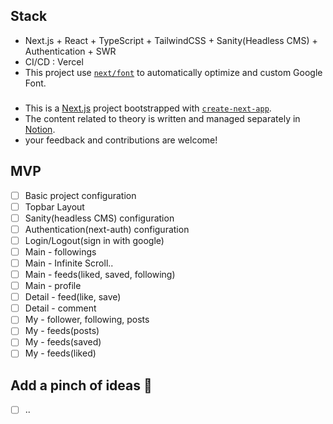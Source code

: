 ## Stack

- Next.js + React + TypeScript + TailwindCSS + Sanity(Headless CMS) + Authentication + SWR
- CI/CD : Vercel
- This project use [`next/font`](https://nextjs.org/docs/basic-features/font-optimization) to automatically optimize and custom Google Font.

###

- This is a [Next.js](https://nextjs.org/) project bootstrapped with [`create-next-app`](https://github.com/vercel/next.js/tree/canary/packages/create-next-app).
- The content related to theory is written and managed separately in [Notion](https://www.notion.so/fongfing/Next-JS-a34ed0e801a84a1293a2ec7b34f22ee2).
- your feedback and contributions are welcome!

## MVP

- [ ]  Basic project configuration
- [ ]  Topbar Layout
- [ ]  Sanity(headless CMS) configuration
- [ ]  Authentication(next-auth) configuration
- [ ]  Login/Logout(sign in with google)
- [ ]  Main - followings
- [ ]  Main - Infinite Scroll..
- [ ]  Main - feeds(liked, saved, following)
- [ ]  Main - profile
- [ ]  Detail - feed(like, save)
- [ ]  Detail - comment
- [ ]  My - follower, following, posts
- [ ]  My - feeds(posts)
- [ ]  My - feeds(saved)
- [ ]  My - feeds(liked)

## Add a pinch of ideas 🤔

- [ ] ..
